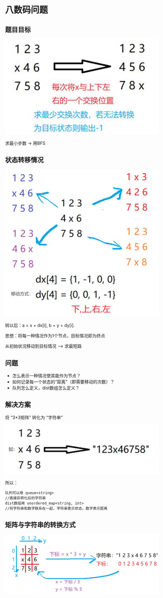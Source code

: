 # 八数码问题

## 题目目标

![](imgs/1.png)

求最小步数 -> 用BFS

## 状态转移情况

![](imgs/2.png)

转以后：a = x + dx[i], b = y + dy[i].

思想：将每一种情况作为1个节点，目标情况即为终点

从初始状况移动到目标情况 —> 求最短路

## 问题

- 怎么表示一种情况使其能作为节点？
- 如何记录每一个状态的“距离”（即需要移动的次数）？
- 队列怎么定义，dist数组怎么定义？

## 解决方案

将 “3*3矩阵” 转化为 “字符串”

![](imgs/3.png)

所以：

```
队列可以用 queue<string>
//直接存转化后的字符串
dist数组用 unordered_map<string, int>
//将字符串和数字联系在一起，字符串表示状态，数字表示距离
```

## 矩阵与字符串的转换方式

![](imgs/4.png)
